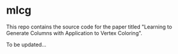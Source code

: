 # mlcg
This repo contains the source code for the paper titled "Learning to Generate Columns with Application to Vertex Coloring". 

To be updated...
